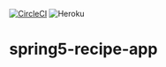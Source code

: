 [![CircleCI](https://circleci.com/gh/piotr-coder/spring5-recipe-app.svg?style=svg&circle-token=<5b0f9792592577429937ef26ce4067c57ded8e77>)](<https://github.com/piotr-coder/spring5-recipe-app>)
![Heroku](https://pyheroku-badge.herokuapp.com/?app=<zadanie>&style=<STYLE>)
# spring5-recipe-app